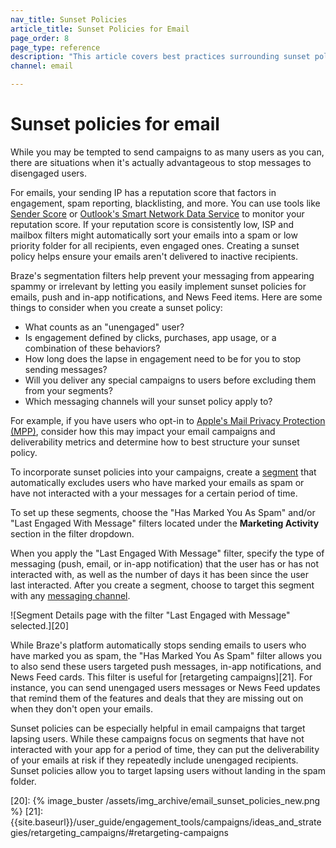 ```yaml
---
nav_title: Sunset Policies
article_title: Sunset Policies for Email
page_order: 8
page_type: reference
description: "This article covers best practices surrounding sunset policies and understanding situations when it's better to discontinue messages to disengaged users."
channel: email

---
```


# Sunset policies for email

While you may be tempted to send campaigns to as many users as you can, there are situations when it's actually advantageous to stop messages to disengaged users. 

For emails, your sending IP has a reputation score that factors in engagement, spam reporting, blacklisting, and more. You can use tools like [Sender Score](https://www.senderscore.org/ "Sender Score") or [Outlook's Smart Network Data Service](https://postmaster.live.com/snds/ "Outlook's Smart Network Data Service") to monitor your reputation score. If your reputation score is consistently low, ISP and mailbox filters might automatically sort your emails into a spam or low priority folder for all recipients, even engaged ones. Creating a sunset policy helps ensure your emails aren't delivered to inactive recipients. 

Braze's segmentation filters help prevent your messaging from appearing spammy or irrelevant by letting you easily implement sunset policies for emails, push and in-app notifications, and News Feed items. Here are some things to consider when you create a sunset policy:

- What counts as an "unengaged" user? 
- Is engagement defined by clicks, purchases, app usage, or a combination of these behaviors? 
- How long does the lapse in engagement need to be for you to stop sending messages?
- Will you deliver any special campaigns to users before excluding them from your segments?
- Which messaging channels will your sunset policy apply to? 

For example, if you have users who opt-in to [Apple's Mail Privacy Protection (MPP)]({{site.baseurl}}/user_guide/message_building_by_channel/email/mpp/), consider how this may impact your email campaigns and deliverability metrics and determine how to best structure your sunset policy.

To incorporate sunset policies into your campaigns, create a [segment][19] that automatically excludes users who have marked your emails as spam or have not interacted with a your messages for a certain period of time.  

To set up these segments, choose the "Has Marked You As Spam" and/or "Last Engaged With Message" filters located under the **Marketing Activity** section in the filter dropdown. 

When you apply the "Last Engaged With Message" filter, specify the type of messaging (push, email, or in-app notification) that the user has or has not interacted with, as well as the number of days it has been since the user last interacted. After you create a segment, choose to target this segment with any [messaging channel]({{site.baseurl}}/user_guide/message_building_by_channel/).

![Segment Details page with the filter "Last Engaged with Message" selected.][20]

While Braze's platform automatically stops sending emails to users who have marked you as spam, the "Has Marked You As Spam" filter allows you to also send these users targeted push messages, in-app notifications, and News Feed cards. This filter is useful for [retargeting campaigns][21]. For instance, you can send unengaged users messages or News Feed updates that remind them of the features and deals that they are missing out on when they don't open your emails.

Sunset policies can be especially helpful in email campaigns that target lapsing users. While these campaigns focus on segments that have not interacted with your app for a period of time, they can put the deliverability of your emails at risk if they repeatedly include unengaged recipients. Sunset policies allow you to target lapsing users without landing in the spam folder.

[19]: {{site.baseurl}}/user_guide/engagement_tools/segments/creating_a_segment/#creating-a-segment
[20]: {% image_buster /assets/img_archive/email_sunset_policies_new.png %}
[21]: {{site.baseurl}}/user_guide/engagement_tools/campaigns/ideas_and_strategies/retargeting_campaigns/#retargeting-campaigns
